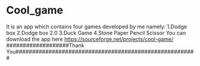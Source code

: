 # Cool_game
It is an app which contains four games developed by me namely:
1.Dodge box
2.Dodge box 2.0
3.Duck Game
4.Stone Paper Pencil Scissor
You can download the app here https://sourceforge.net/projects/cool-game/
###################Thank You#######################################################
